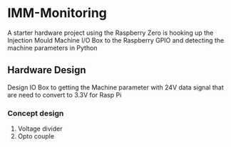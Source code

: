 # IMM-Monitoring
A starter hardware project using the Raspberry Zero is hooking up the Injection Mould Machine I/O Box to the Raspberry GPIO and detecting the machine parameters in Python

## Hardware Design
Design IO Box to getting the Machine parameter with 24V data signal that are need to convert to 3.3V for Rasp Pi

### Concept design
  1. Voltage divider
  2. Opto couple
